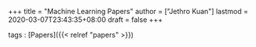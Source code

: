 +++
title = "Machine Learning Papers"
author = ["Jethro Kuan"]
lastmod = 2020-03-07T23:43:35+08:00
draft = false
+++

tags
: [Papers]({{< relref "papers" >}})
